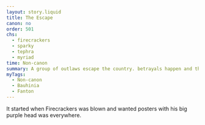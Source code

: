 ```yaml
---
layout: story.liquid
title: The Escape
canon: no
order: 501
chs:
  - firecrackers
  - sparky
  - tephra
  - myriad
time: Non-canon
summary: A group of outlaws escape the country. betrayals happen and they all get caught instead.
myTags:
  - Non-canon
  - Bauhinia
  - Fanton
---
```


It started when Firecrackers was blown and wanted posters with his big purple head was everywhere.
